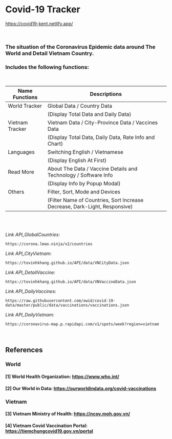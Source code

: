 # Covid-19 Tracker
https://covid19-kent.netlify.app/

<br>

### The situation of the Coronavirus Epidemic data around The World and Detail Vietnam Country.
### Includes the following functions:
<br>

|Name Functions|Descriptions|
|-|-|
|World Tracker|Global Data / Country Data|
| |(Display Total Data and Daily Data)|
|Vietnam Tracker|Vietnam Data / City-Province Data / Vaccines Data|
| |(Display Total Data, Daily Data, Rate Info and Chart)|
|Languages|Switching English / Vietnamese|
| |(Display English At First)|
|Read More|About The Data / Vaccine Details and Technology / Software Info|
| |(Display Info by Popup Modal)|
|Others|Filter, Sort, Mode and Devices|
| |(Filter Name of Countries, Sort Increase Decrease, Dark-Light, Responsive)|
<br>
<br>


_Link API_GlobalCountries:_
```
https://corona.lmao.ninja/v2/countries
```

_Link API_CityVietnam:_
```
https://tovinhkhang.github.io/API/data/VNCityData.json
```

_Link API_DetailVaccine:_
```
https://tovinhkhang.github.io/API/data/VNVaccineData.json
```

_Link API_DailyVaccines:_
```
https://raw.githubusercontent.com/owid/covid-19-data/master/public/data/vaccinations/vaccinations.json
```

_Link API_DailyVietnam:_
```
https://coronavirus-map.p.rapidapi.com/v1/spots/week?region=vietnam
```

<br>

## References
### World
#### [1] World Health Organization: https://www.who.int/
#### [2] Our World in Data: https://ourworldindata.org/covid-vaccinations
### Vietnam
#### [3] Vietnam Ministry of Health: https://ncov.moh.gov.vn/
#### [4] Vietnam Covid Vaccination Portal: https://tiemchungcovid19.gov.vn/portal
<br>
